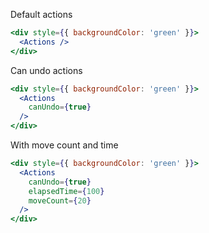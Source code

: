 Default actions
```jsx
<div style={{ backgroundColor: 'green' }}>
  <Actions />
</div>
```

Can undo actions
```jsx
<div style={{ backgroundColor: 'green' }}>
  <Actions
    canUndo={true}
  />
</div>
```

With move count and time
```jsx
<div style={{ backgroundColor: 'green' }}>
  <Actions
    canUndo={true}
    elapsedTime={100}
    moveCount={20}
  />
</div>
```
